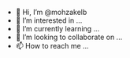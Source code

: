 - 👋 Hi, I’m @mohzakelb
- 👀 I’m interested in ...
- 🌱 I’m currently learning ...
- 💞️ I’m looking to collaborate on ...
- 📫 How to reach me ...

<!---
mohzakelb/mohzakelb is a ✨ special ✨ repository because its `README.md` (this file) appears on your GitHub profile.
You can click the Preview link to take a look at your changes.
--->
